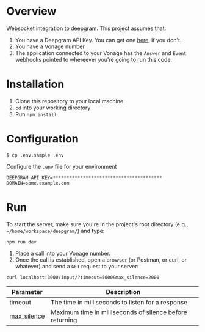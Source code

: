 # Overview
Websocket integration to deepgram. This project assumes that:
   1. You have a Deepgram API Key. You can get one [here](https://developers.deepgram.com/), if you don't.
   1. You have a Vonage number
   1. The application connected to your Vonage has the `Answer` and `Event` webhooks pointed to whereever you're going to run this code.


# Installation
1. Clone this repository to your local machine
1. `cd` into your working directory
1. Run `npm install`

# Configuration

```
$ cp .env.sample .env
```

Configure the `.env` file for your environment

```
DEEPGRAM_API_KEY=****************************************
DOMAIN=some.example.com
```

# Run
To start the server, make sure you're in the project's root directory (e.g., `~/home/workspace/deepgram/`) and type:

```
npm run dev
```

1. Place a call into your Vonage number. 
1. Once the call is established, open a browser (or Postman, or curl, or whatever) and send a `GET` request to your server:

``` 
curl localhost:3000/input/?timeout=5000&max_silence=2000
```

Parameter | Description
--- | --- |
timeout|The time in milliseconds to listen for a response
max_silence | Maximum time in milliseconds of silence before returning









